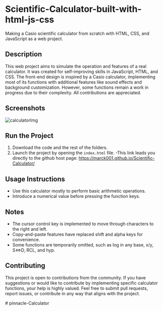 # Scientific-Calculator-built-with-html-js-css

Making a Casio scientific calculator from scratch with HTML, CSS, and JavaScript as a web project.

## Description

This web project aims to simulate the operation and features of a real calculator. It was created for self-improving skills in JavaScript, HTML, and CSS. The front-end design is inspired by a Casio calculator, implementing most of its functions with additional features like sound effects and background customization. However, some functions remain a work in progress due to their complexity. All contributions are appreciated.

## Screenshots

![calculatorImg](https://github.com/marck001/Scientific-Calculator-using-html-js-css/assets/134501961/1b56c30c-2f03-4796-b288-e4fd12594634)

## Run the Project

1. Download the code and the rest of the folders.
2. Launch the project by opening the `index.html` file.
   -This link leads you directly to the github host page: https://marck001.github.io/Scientific-Calculator/
## Usage Instructions

- Use this calculator mostly to perform basic arithmetic operations.
- Introduce a numerical value before pressing the function keys.

## Notes

- The cursor control key is implemented to move through characters to the right and left.
- Copy-and-paste features have replaced shift and alpha keys for convenience.
- Some functions are temporarily omitted, such as log in any base, x/y, S⇔D, RCL, and hyp.

## Contributing

This project is open to contributions from the community. If you have suggestions or would like to contribute by implementing specific calculator functions, your help is highly valued. Feel free to submit pull requests, report issues, or contribute in any way that aligns with the project.

#   p i n n a c l e - C a l c u l a t o r  
 
